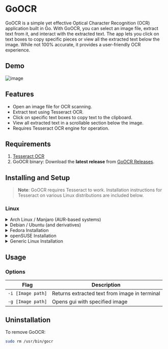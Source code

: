 # GoOCR

GoOCR is a simple yet effective Optical Character Recognition (OCR) application built in Go. With GoOCR, you can select an image file, extract text from it, and interact with the extracted text. The app lets you click on text boxes to copy specific pieces or view all the extracted text below the image. While not 100% accurate, it provides a user-friendly OCR experience.

## Demo

![image](https://github.com/user-attachments/assets/98c6aac4-da2f-4a53-8ca3-db2afeb6554c)

## Features
- Open an image file for OCR scanning.
- Extract text using Tesseract OCR.
- Click on specific text boxes to copy text to the clipboard.
- View all extracted text in a scrollable section below the image.
- Requires Tesseract OCR engine for operation.

## Requirements
1. [Tesseract OCR](https://github.com/tesseract-ocr/tesseract)
2. GoOCR binary: Download the **latest release** from [GoOCR Releases](https://github.com/Wraient/gocr/releases/latest).

## Installing and Setup

> **Note**: GoOCR requires Tesseract to work. Installation instructions for Tesseract on various Linux distributions are included below.

### Linux
<details>
<summary>Arch Linux / Manjaro (AUR-based systems)</summary>

```bash
sudo pacman -S tesseract tesseract-data-eng
curl -Lo gocr https://github.com/Wraient/gocr/releases/latest/download/gocr
chmod +x gocr
sudo mv gocr /usr/bin/
```
</details>

<details>
<summary>Debian / Ubuntu (and derivatives)</summary>

```bash
sudo apt update
sudo apt install tesseract-ocr
curl -Lo gocr https://github.com/Wraient/gocr/releases/latest/download/gocr
chmod +x gocr
sudo mv gocr /usr/bin/
```
</details>

<details>
<summary>Fedora Installation</summary>

```bash
sudo dnf update
sudo dnf install tesseract
curl -Lo gocr https://github.com/Wraient/gocr/releases/latest/download/gocr
chmod +x gocr
sudo mv gocr /usr/bin/
```
</details>

<details>
<summary>openSUSE Installation</summary>

```bash
sudo zypper refresh
sudo zypper install tesseract
curl -Lo gocr https://github.com/Wraient/gocr/releases/latest/download/gocr
chmod +x gocr
sudo mv gocr /usr/bin/
```
</details>

<details>
<summary>Generic Linux Installation</summary>

```bash
sudo <package-manager> install tesseract
curl -Lo gocr https://github.com/Wraient/gocr/releases/latest/download/gocr
chmod +x gocr
sudo mv gocr /usr/bin/
```
</details>

## Usage

### Options

| Flag                      | Description                                                             |
|---------------------------|-------------------------------------------------------------------------|
| `-i [Image path]`         | Returns extracted text from image in terminal                           |
| `-g [Image path]`         | Opens gui with specified image                                          |

## Uninstallation

To remove GoOCR:

```bash
sudo rm /usr/bin/gocr
```
